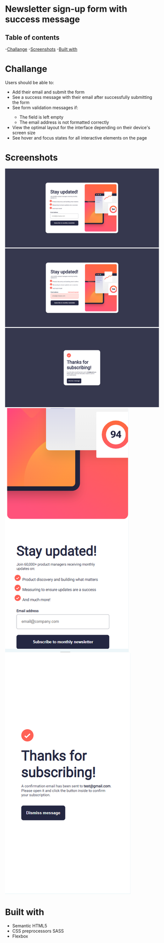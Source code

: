 # Newsletter sign-up form with success message

## Table of contents

-[Challange](#challenge)
-[Screenshots](#screenshot)
-[Built with](#builtwith)

# Challange
Users should be able to:
<ul>
  <li>Add their email and submit the form</li>
    <li>See a success message with their email after successfully submitting the form</li>
  <li>See form validation messages if:</li>
  <ul style="list-style-type:circle;">
    <li>The field is left empty</li>
        <li>The email address is not formatted correctly</li>
  </ul>
  <li>View the optimal layout for the interface depending on their device's screen size</li>
  <li>See hover and focus states for all interactive elements on the page</li>
</ul>

# Screenshots

![Desktop signup](/Screenshots/image.png)
![Desktop Error State](/Screenshots/image-1.png)
![Desktop success state](/Screenshots/image-2.png)
![Mobile signup](/Screenshots/image-3.png)
![Mobile success state](/Screenshots/image-4.png)

# Built with

- Semantic HTML5
- CSS preprocessors SASS
- Flexbox




